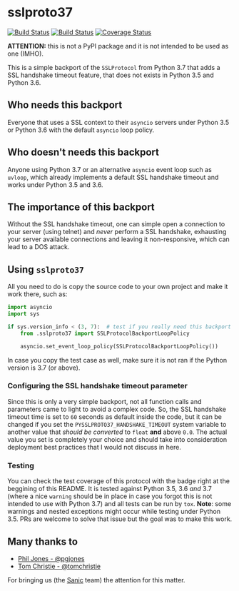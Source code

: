 # sslproto37

[![Build Status](https://travis-ci.org/vltr/sslproto37.svg?branch=master)](https://travis-ci.org/vltr/sslproto37)
[![Build Status](https://ci.appveyor.com/api/projects/status/github/vltr/sslproto37?branch=master&svg=true)](https://ci.appveyor.com/project/vltr/sslproto37)
[![Coverage Status](https://codecov.io/github/vltr/sslproto37/coverage.svg?branch=master)](https://codecov.io/github/vltr/sslproto37)

**ATTENTION:** this is not a PyPI package and it is not intended to be used as one (IMHO).

This is a simple backport of the `SSLProtocol` from Python 3.7 that adds a SSL handshake timeout feature, that does not exists in Python 3.5 and Python 3.6.

## Who needs this backport

Everyone that uses a SSL context to their `asyncio` servers under Python 3.5 or Python 3.6 with the default `asyncio` loop policy.

## Who doesn't needs this backport

Anyone using Python 3.7 or an alternative `asyncio` event loop such as `uvloop`, which already implements a default SSL handshake timeout and works under Python 3.5 and 3.6.

## The importance of this backport

Without the SSL handshake timeout, one can simple open a connection to your server (using telnet) and _never_ perform a SSL handshake, exhausting your server available connections and leaving it non-responsive, which can lead to a DOS attack.

## Using `sslproto37`

All you need to do is copy the source code to your own project and make it work there, such as:

```python
import asyncio
import sys

if sys.version_info < (3, 7):  # test if you really need this backport
    from .sslproto37 import SSLProtocolBackportLoopPolicy

    asyncio.set_event_loop_policy(SSLProtocolBackportLoopPolicy())

```

In case you copy the test case as well, make sure it is not ran if the Python version is 3.7 (or above).

### Configuring the SSL handshake timeout parameter

Since this is only a very simple backport, not all function calls and parameters came to light to avoid a complex code. So, the SSL handshake timeout time is set to `60` seconds as default inside the code, but it can be changed if you set the `PYSSLPROTO37_HANDSHAKE_TIMEOUT` system variable to another value that _should be converted_ to `float` **and** above `0.0`. The actual value you set is completely your choice and should take into consideration deployment best practices that I would not discuss in here.

### Testing

You can check the test coverage of this protocol with the badge right at the beggining of this README. It is tested against Python 3.5, 3.6 _and_ 3.7 (where a nice `warning` should be in place in case you forgot this is not intended to use with Python 3.7) and all tests can be run by `tox`. **Note**: some warnings and nested exceptions might occur while testing under Python 3.5. PRs are welcome to solve that issue but the goal was to make this work.

## Many thanks to

- [Phil Jones - @pgjones](https://github.com/pgjones)
- [Tom Christie - @tomchristie](https://github.com/tomchristie)

For bringing us (the [Sanic](https://github.com/huge-success/sanic) team) the attention for this matter.
